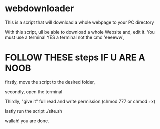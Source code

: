 # webdownloader
This is a script that will download a whole webpage to your PC directory

With this script, ull be able to download a whole Website and, edit it. You must use a terminal YES a terminal not the cmd 'eeeeww',

# FOLLOW THESE steps IF U ARE A NOOB
firstly, move the script to the desired folder,

secondly, open the terminal 

Thirdly, "give it" full read and write permission (chmod 777 or chmod +x) 

lastly run the script ./site.sh 

wallah! you are done.
